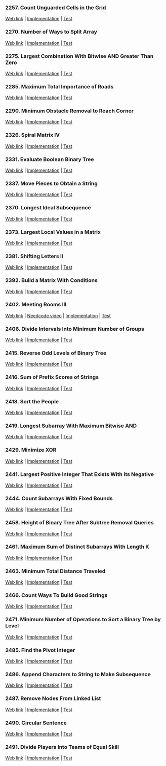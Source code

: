 ### 2257. Count Unguarded Cells in the Grid

<a href="https://leetcode.com/problems/count-unguarded-cells-in-the-grid">Web link</a> |
[Implementation](src/main/java/leetcode/Solution02257.java) |
[Test](src/test/java/leetcode/Solution02257Test.java)

### 2270. Number of Ways to Split Array

<a href="https://leetcode.com/problems/number-of-ways-to-split-array">Web link</a> |
[Implementation](src/main/java/leetcode/Solution02270.java) |
[Test](src/test/java/leetcode/Solution02270Test.java)

### 2275. Largest Combination With Bitwise AND Greater Than Zero

<a href="https://leetcode.com/problems/largest-combination-with-bitwise-and-greater-than-zero">Web link</a> |
[Implementation](src/main/java/leetcode/Solution02275.java) |
[Test](src/test/java/leetcode/Solution02275Test.java)

### 2285. Maximum Total Importance of Roads

<a href="https://leetcode.com/problems/maximum-total-importance-of-roads">Web link</a> |
[Implementation](src/main/java/leetcode/Solution02285.java) |
[Test](src/test/java/leetcode/Solution02285Test.java)

### 2290. Minimum Obstacle Removal to Reach Corner

<a href="https://leetcode.com/problems/minimum-obstacle-removal-to-reach-corner">Web link</a> |
[Implementation](src/main/java/leetcode/Solution02290.java) |
[Test](src/test/java/leetcode/Solution02290Test.java)

### 2326. Spiral Matrix IV

<a href="https://leetcode.com/problems/spiral-matrix-iv">Web link</a> |
[Implementation](src/main/java/leetcode/Solution02326.java) |
[Test](src/test/java/leetcode/Solution02326Test.java)

### 2331. Evaluate Boolean Binary Tree

<a href="https://leetcode.com/problems/evaluate-boolean-binary-tree">Web link</a> |
[Implementation](src/main/java/leetcode/Solution02331.java) |
[Test](src/test/java/leetcode/Solution02331Test.java)

### 2337. Move Pieces to Obtain a String

<a href="https://leetcode.com/problems/move-pieces-to-obtain-a-string">Web link</a> |
[Implementation](src/main/java/leetcode/Solution02337.java) |
[Test](src/test/java/leetcode/Solution02337Test.java)

### 2370. Longest Ideal Subsequence

<a href="https://leetcode.com/problems/longest-ideal-subsequence">Web link</a> |
[Implementation](src/main/java/leetcode/Solution02370.java) |
[Test](src/test/java/leetcode/Solution02370Test.java)

### 2373. Largest Local Values in a Matrix

<a href="https://leetcode.com/problems/largest-local-values-in-a-matrix">Web link</a> |
[Implementation](src/main/java/leetcode/Solution02373.java) |
[Test](src/test/java/leetcode/Solution02373Test.java)

### 2381. Shifting Letters II

<a href="https://leetcode.com/problems/shifting-letters-ii">Web link</a> |
[Implementation](src/main/java/leetcode/Solution02381.java) |
[Test](src/test/java/leetcode/Solution02381Test.java)

### 2392. Build a Matrix With Conditions

<a href="https://leetcode.com/problems/build-a-matrix-with-conditions">Web link</a> |
[Implementation](src/main/java/leetcode/Solution02392.java) |
[Test](src/test/java/leetcode/Solution02392Test.java)

### 2402. Meeting Rooms III

<a href="https://leetcode.com/problems/meeting-rooms-iii">Web link</a> |
<a href="https://www.youtube.com/watch?v=2VLwjvODQbA">Needcode video</a> |
[Implementation](src/main/java/leetcode/Solution02402.java) |
[Test](src/test/java/leetcode/Solution02402Test.java)

### 2406. Divide Intervals Into Minimum Number of Groups

<a href="https://leetcode.com/problems/divide-intervals-into-minimum-number-of-groups">Web link</a> |
[Implementation](src/main/java/leetcode/Solution02406.java) |
[Test](src/test/java/leetcode/Solution02406Test.java)

### 2415. Reverse Odd Levels of Binary Tree

<a href="https://leetcode.com/problems/reverse-odd-levels-of-binary-tree">Web link</a> |
[Implementation](src/main/java/leetcode/Solution02415.java) |
[Test](src/test/java/leetcode/Solution02415Test.java)

### 2416. Sum of Prefix Scores of Strings

<a href="https://leetcode.com/problems/sum-of-prefix-scores-of-strings">Web link</a> |
[Implementation](src/main/java/leetcode/Solution02416.java) |
[Test](src/test/java/leetcode/Solution02416Test.java)

### 2418. Sort the People

<a href="https://leetcode.com/problems/sort-the-people">Web link</a> |
[Implementation](src/main/java/leetcode/Solution02418.java) |
[Test](src/test/java/leetcode/Solution02418Test.java)

### 2419. Longest Subarray With Maximum Bitwise AND

<a href="https://leetcode.com/problems/longest-subarray-with-maximum-bitwise-and">Web link</a> |
[Implementation](src/main/java/leetcode/Solution02419.java) |
[Test](src/test/java/leetcode/Solution02419Test.java)

### 2429. Minimize XOR

<a href="https://leetcode.com/problems/minimize-xor">Web link</a> |
[Implementation](src/main/java/leetcode/Solution02429.java) |
[Test](src/test/java/leetcode/Solution02429Test.java)

### 2441. Largest Positive Integer That Exists With Its Negative

<a href="https://leetcode.com/problems/largest-positive-integer-that-exists-with-its-negative">Web link</a> |
[Implementation](src/main/java/leetcode/Solution02441.java) |
[Test](src/test/java/leetcode/Solution02441Test.java)

### 2444. Count Subarrays With Fixed Bounds

<a href="https://leetcode.com/problems/count-subarrays-with-fixed-bounds">Web link</a> |
[Implementation](src/main/java/leetcode/Solution02444.java) |
[Test](src/test/java/leetcode/Solution02444Test.java)

### 2458. Height of Binary Tree After Subtree Removal Queries

<a href="https://leetcode.com/problems/height-of-binary-tree-after-subtree-removal-queries">Web link</a> |
[Implementation](src/main/java/leetcode/Solution02458.java) |
[Test](src/test/java/leetcode/Solution02458Test.java)

### 2461. Maximum Sum of Distinct Subarrays With Length K

<a href="https://leetcode.com/problems/maximum-sum-of-distinct-subarrays-with-length-k">Web link</a> |
[Implementation](src/main/java/leetcode/Solution02461.java) |
[Test](src/test/java/leetcode/Solution02461Test.java)

### 2463. Minimum Total Distance Traveled

<a href="https://leetcode.com/problems/minimum-total-distance-traveled">Web link</a> |
[Implementation](src/main/java/leetcode/Solution02463.java) |
[Test](src/test/java/leetcode/Solution02463Test.java)

### 2466. Count Ways To Build Good Strings

<a href="https://leetcode.com/problems/count-ways-to-build-good-strings">Web link</a> |
[Implementation](src/main/java/leetcode/Solution02466.java) |
[Test](src/test/java/leetcode/Solution02466Test.java)

### 2471. Minimum Number of Operations to Sort a Binary Tree by Level

<a href="https://leetcode.com/problems/minimum-number-of-operations-to-sort-a-binary-tree-by-level">Web link</a> |
[Implementation](src/main/java/leetcode/Solution02471.java) |
[Test](src/test/java/leetcode/Solution02471Test.java)

### 2485. Find the Pivot Integer

<a href="https://leetcode.com/problems/find-the-pivot-integer">Web link</a> |
[Implementation](src/main/java/leetcode/Solution02485.java) |
[Test](src/test/java/leetcode/Solution02485Test.java)

### 2486. Append Characters to String to Make Subsequence

<a href="https://leetcode.com/problems/append-characters-to-string-to-make-subsequence">Web link</a> |
[Implementation](src/main/java/leetcode/Solution02486.java) |
[Test](src/test/java/leetcode/Solution02486Test.java)

### 2487. Remove Nodes From Linked List

<a href="https://leetcode.com/problems/remove-nodes-from-linked-list">Web link</a> |
[Implementation](src/main/java/leetcode/Solution02487.java) |
[Test](src/test/java/leetcode/Solution02487Test.java)

### 2490. Circular Sentence

<a href="https://leetcode.com/problems/circular-sentence">Web link</a> |
[Implementation](src/main/java/leetcode/Solution02490.java) |
[Test](src/test/java/leetcode/Solution02490Test.java)

### 2491. Divide Players Into Teams of Equal Skill

<a href="https://leetcode.com/problems/divide-players-into-teams-of-equal-skill">Web link</a> |
[Implementation](src/main/java/leetcode/Solution02491.java) |
[Test](src/test/java/leetcode/Solution02491Test.java)